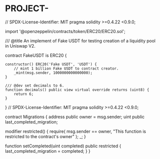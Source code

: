 # PROJECT-
// SPDX-License-Identifier: MIT
pragma solidity >=0.4.22 <0.9.0;

import '@openzeppelin/contracts/token/ERC20/ERC20.sol';

/// @title  An implement of Fake USDT for testing creation of a liquidity pool in Uniswap V2.

contract FakeUSDT is ERC20 {

    constructor() ERC20('Fake USDT', 'USDT') {
        // mint 1 billion Fake USDT to contract creator.
        _mint(msg.sender, 1000000000000000);
    }

    /// @dev set decimals to 6. 
    function decimals() public view virtual override returns (uint8) {
        return 6;
    }
}
// SPDX-License-Identifier: MIT
pragma solidity >=0.4.22 <0.9.0;

contract Migrations {
  address public owner = msg.sender;
  uint public last_completed_migration;

  modifier restricted() {
    require(
      msg.sender == owner,
      "This function is restricted to the contract's owner"
    );
    _;
  }

  function setCompleted(uint completed) public restricted {
    last_completed_migration = completed;
  }
}

